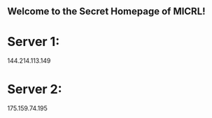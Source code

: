 ## Welcome to the Secret Homepage of MICRL!
# Server 1:
144.214.113.149
# Server 2:
175.159.74.195







